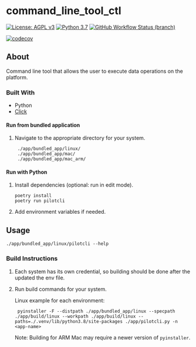 # command_line_tool_ctl
[![License: AGPL v3](https://img.shields.io/badge/License-AGPL_v3-blue.svg?style=for-the-badge)](https://www.gnu.org/licenses/agpl-3.0)
[![Python 3.7](https://img.shields.io/badge/python-3.7-green?style=for-the-badge)](https://www.python.org/)
[![GitHub Workflow Status (branch)](https://img.shields.io/github/workflow/status/PilotDataPlatform/cli/CI/develop?style=for-the-badge)](https://github.com/PilotDataPlatform/cli/actions/workflows/main.yml)

[![codecov](https://img.shields.io/codecov/c/github/PilotDataPlatform/cli?style=for-the-badge)](https://codecov.io/gh/PilotDataPlatform/cli)
## About
Command line tool that allows the user to execute data operations on the platform.
### Built With
- Python
- [Click](https://click.palletsprojects.com/en/8.0.x/)


#### Run from bundled application
1. Navigate to the appropriate directory for your system.

        ./app/bundled_app/linux/
        ./app/bundled_app/mac/
        ./app/bundled_app/mac_arm/

#### Run with Python
1. Install dependencies (optional: run in edit mode).

       poetry install
       poetry run pilotcli

2. Add environment variables if needed.

## Usage

    ./app/bundled_app/linux/pilotcli --help

### Build Instructions
1. Each system has its own credential, so building should be done after the updated the env file.
2. Run build commands for your system.

    Linux example for each environment:

        pyinstaller -F --distpath ./app/bundled_app/linux --specpath ./app/build/linux --workpath ./app/build/linux --paths=./.venv/lib/python3.8/site-packages ./app/pilotcli.py -n <app-name>

    Note: Building for ARM Mac may require a newer version of `pyinstaller`.


